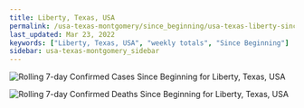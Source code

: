 ```yaml
---
title: Liberty, Texas, USA
permalink: /usa-texas-montgomery/since_beginning/usa-texas-liberty-since_beginning.html
last_updated: Mar 23, 2022
keywords: ["Liberty, Texas, USA", "weekly totals", "Since Beginning"]
sidebar: usa-texas-montgomery_sidebar
---
```


![Rolling 7-day Confirmed Cases Since Beginning for Liberty, Texas, USA](/covid_tracker/images/graphs/usa-texas-liberty-rolling_7_days_confirmed-since_beginning_graph.png)

![Rolling 7-day Confirmed Deaths Since Beginning for Liberty, Texas, USA](/covid_tracker/images/graphs/usa-texas-liberty-rolling_7_days_deaths-since_beginning_graph.png)
